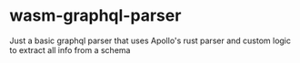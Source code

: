 # wasm-graphql-parser
Just a basic graphql parser that uses Apollo's rust parser and custom logic to extract all info from a schema
